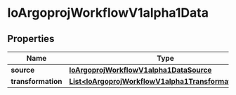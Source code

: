

# IoArgoprojWorkflowV1alpha1Data


## Properties

Name | Type | Description | Notes
------------ | ------------- | ------------- | -------------
**source** | [**IoArgoprojWorkflowV1alpha1DataSource**](IoArgoprojWorkflowV1alpha1DataSource.md) |  |  [optional]
**transformation** | [**List&lt;IoArgoprojWorkflowV1alpha1TransformationStep&gt;**](IoArgoprojWorkflowV1alpha1TransformationStep.md) |  |  [optional]



